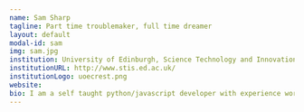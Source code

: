 ```yaml
---
name: Sam Sharp
tagline: Part time troublemaker, full time dreamer
layout: default
modal-id: sam
img: sam.jpg
institution: University of Edinburgh, Science Technology and Innovation Studies (STIS)
institutionURL: http://www.stis.ed.ac.uk/
institutionLogo: uoecrest.png
website: 
bio: I am a self taught python/javascript developer with experience working for start-ups, currently half way through a Msc in Science and Tecnology in Society at University of Edinburgh. My undergrad was in Social Anthropology, so hopefully I can bring some different perspectives to the table! I am particularly interested in ideas and implementations of the commons, both 'digital' and in the 'real' world. The focus on the Magna Carta appeals to enthusiasm for social histories. When not studying or working I juggle several ridiculous projects, including generative art, 3d printing/robotics, and a spot of political/community activism. If I have a life aim it is to try to replace the American style 'libertarianism' that dominates tech culture with the original, European, concept of libertarianism, with its roots in socialist and anarchist thought.
---
```

